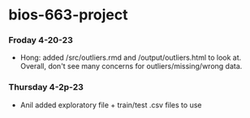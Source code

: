 # bios-663-project

### Froday 4-20-23
  - Hong: added /src/outliers.rmd and /output/outliers.html to look at. Overall, don't see many concerns for outliers/missing/wrong data. 

### Thursday 4-2p-23 
  - Anil added exploratory file + train/test .csv files to use
